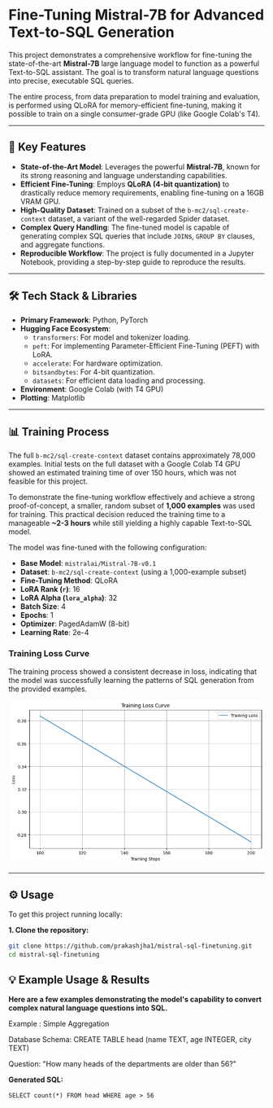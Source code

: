 # Fine-Tuning Mistral-7B for Advanced Text-to-SQL Generation

This project demonstrates a comprehensive workflow for fine-tuning the state-of-the-art **Mistral-7B** large language model to function as a powerful Text-to-SQL assistant. The goal is to transform natural language questions into precise, executable SQL queries.

The entire process, from data preparation to model training and evaluation, is performed using QLoRA for memory-efficient fine-tuning, making it possible to train on a single consumer-grade GPU (like Google Colab's T4).

---

## 🚀 Key Features

*   **State-of-the-Art Model**: Leverages the powerful **Mistral-7B**, known for its strong reasoning and language understanding capabilities.
*   **Efficient Fine-Tuning**: Employs **QLoRA (4-bit quantization)** to drastically reduce memory requirements, enabling fine-tuning on a 16GB VRAM GPU.
*   **High-Quality Dataset**: Trained on a subset of the `b-mc2/sql-create-context` dataset, a variant of the well-regarded Spider dataset.
*   **Complex Query Handling**: The fine-tuned model is capable of generating complex SQL queries that include `JOIN`s, `GROUP BY` clauses, and aggregate functions.
*   **Reproducible Workflow**: The project is fully documented in a Jupyter Notebook, providing a step-by-step guide to reproduce the results.

---

## 🛠️ Tech Stack & Libraries

*   **Primary Framework**: Python, PyTorch
*   **Hugging Face Ecosystem**:
    *   `transformers`: For model and tokenizer loading.
    *   `peft`: For implementing Parameter-Efficient Fine-Tuning (PEFT) with LoRA.
    *   `accelerate`: For hardware optimization.
    *   `bitsandbytes`: For 4-bit quantization.
    *   `datasets`: For efficient data loading and processing.
*   **Environment**: Google Colab (with T4 GPU)
*   **Plotting**: Matplotlib

---

## 📊 Training Process

The full `b-mc2/sql-create-context` dataset contains approximately 78,000 examples. Initial tests on the full dataset with a Google Colab T4 GPU showed an estimated training time of over 150 hours, which was not feasible for this project.

To demonstrate the fine-tuning workflow effectively and achieve a strong proof-of-concept, a smaller, random subset of **1,000 examples** was used for training. This practical decision reduced the training time to a manageable **~2-3 hours** while still yielding a highly capable Text-to-SQL model.

The model was fine-tuned with the following configuration:

*   **Base Model**: `mistralai/Mistral-7B-v0.1`
*   **Dataset**: `b-mc2/sql-create-context` (using a 1,000-example subset)
*   **Fine-Tuning Method**: QLoRA
*   **LoRA Rank (`r`)**: 16
*   **LoRA Alpha (`lora_alpha`)**: 32
*   **Batch Size**: 4
*   **Epochs**: 1
*   **Optimizer**: PagedAdamW (8-bit)
*   **Learning Rate**: 2e-4

### Training Loss Curve

The training process showed a consistent decrease in loss, indicating that the model was successfully learning the patterns of SQL generation from the provided examples.

![Training Loss Curve](loss_plot.png)

---

## ⚙️ Usage

To get this project running locally:

**1. Clone the repository:**
```bash
git clone https://github.com/prakashjha1/mistral-sql-finetuning.git
cd mistral-sql-finetuning
```
## 💡 Example Usage & Results
**Here are a few examples demonstrating the model's capability to convert complex natural language questions into SQL.**

Example : Simple Aggregation

Database Schema: CREATE TABLE head (name TEXT, age INTEGER, city TEXT)

Question: "How many heads of the departments are older than 56?"

**Generated SQL:**
```
SELECT count(*) FROM head WHERE age > 56
```
